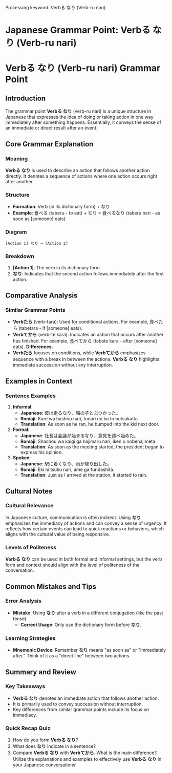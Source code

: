 Processing keyword: Verbる なり (Verb-ru nari)
# Japanese Grammar Point: Verbる なり (Verb-ru nari)
# Verbる なり (Verb-ru nari) Grammar Point
## Introduction
The grammar point **Verbる なり** (verb-ru nari) is a unique structure in Japanese that expresses the idea of doing or taking action in one way immediately after something happens. Essentially, it conveys the sense of an immediate or direct result after an event.
## Core Grammar Explanation
### Meaning
**Verbる なり** is used to describe an action that follows another action directly. It denotes a sequence of actions where one action occurs right after another.
### Structure
- **Formation**: Verb (in its dictionary form) + なり
- **Example**: 食べる (taberu - to eat) + なり = 食べるなり (taberu nari - as soon as [someone] eats)
### Diagram
```plaintext
[Action 1] なり → [Action 2]
```
### Breakdown
1. **[Action 1]**: The verb in its dictionary form.
2. **なり**: Indicates that the second action follows immediately after the first action.
## Comparative Analysis
### Similar Grammar Points
- **Verbたら** (verb-tara): Used for conditional actions. For example, 食べたら (tabetara - if [someone] eats).
- **Verbてから** (verb-te kara): Indicates an action that occurs after another has finished. For example, 食べてから (tabete kara - after [someone] eats).
**Differences**: 
- **Verbたら** focuses on conditions, while **Verbてから** emphasizes sequence with a break in between the actions. **Verbる なり** highlights immediate succession without any interruption.
## Examples in Context
### Sentence Examples
1. **Informal**:
   - **Japanese**: 彼は走るなり、隣の子とぶつかった。
   - **Romaji**: Kare wa hashiru nari, tonari no ko to butsukatta.
   - **Translation**: As soon as he ran, he bumped into the kid next door.
2. **Formal**:
   - **Japanese**: 社長は会議が始まるなり、意見を述べ始めた。
   - **Romaji**: Shachou wa kaigi ga hajimaru nari, iken o nobehajimeta.
   - **Translation**: As soon as the meeting started, the president began to express his opinion.
3. **Spoken**:
   - **Japanese**: 駅に着くなり、雨が降り出した。
   - **Romaji**: Eki ni tsuku nari, ame ga furidashita.
   - **Translation**: Just as I arrived at the station, it started to rain.
## Cultural Notes
### Cultural Relevance
In Japanese culture, communication is often indirect. Using **なり** emphasizes the immediacy of actions and can convey a sense of urgency. It reflects how certain events can lead to quick reactions or behaviors, which aligns with the cultural value of being responsive.
### Levels of Politeness
**Verbる なり** can be used in both formal and informal settings, but the verb form and context should align with the level of politeness of the conversation.
## Common Mistakes and Tips
### Error Analysis
- **Mistake**: Using **なり** after a verb in a different conjugation (like the past tense).
  - **Correct Usage**: Only use the dictionary form before **なり**.
  
### Learning Strategies
- **Mnemonic Device**: Remember **なり** means "as soon as" or "immediately after." Think of it as a "direct line" between two actions.
## Summary and Review
### Key Takeaways
- **Verbる なり** denotes an immediate action that follows another action.
- It is primarily used to convey succession without interruption.
- Key differences from similar grammar points include its focus on immediacy.
### Quick Recap Quiz
1. How do you form **Verbる なり**?
2. What does **なり** indicate in a sentence?
3. Compare **Verbる なり** with **Verbてから**. What is the main difference?
Utilize the explanations and examples to effectively use **Verbる なり** in your Japanese conversations!
